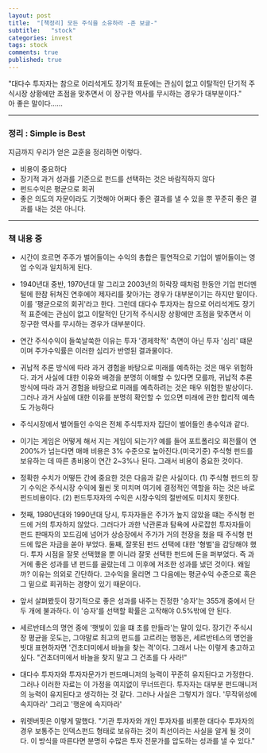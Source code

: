 ```yaml
---
layout: post
title:  "[책정리] 모든 주식을 소유하라 -존 보글-"
subtitle:   "stock"
categories: invest
tags: stock
comments: true
published: true
---
```


"대다수 투자자는 참으로 어리석게도 장기적 표둔에는 관심이 없고 이탈적인 단기적 주식시장 상황에만 초점을 맞추면서 이 장구한 역사를 무시하는 경우가 대부분이다."  
아 좋은 말이다......

---

### 정리 : Simple is Best
지금까지 우리가 얻은 교훈을 정리하면 이렇다.
- 비용이 중요하다
- 장기적 과거 성과를 기준으로 펀드를 선택하는 것은 바람직하지 않다
- 펀드수익은 평균으로 회귀
- 좋은 의도의 자문이라도 기껏해야 어쩌다 좋은 결과를 낼 수 있을 뿐 꾸준히 좋은 결과를 내는 것은 아니다.
  
---
### 책 내용 중
- 시간이 흐르면 주주가 벌어들이는 수익의 총합은 필연적으로 기업이 벌어들이는 영업 수익과 일치하게 된다.

- 1940년대 중반, 1970년대 말 그리고 2003년의 하락장 때처럼 한동안 기업 펀더멘털에 한참 뒤쳐진 연후에야 제자리를 찾아가는 경우가 대부분이기는 하지만 말이다. 이를 '평균으로의 회귀'라고 한다. 그런데 대다수 투자자는 참으로 어리석게도 장기적 표준에는 관심이 없고 이탈적인 단기적 주식시장 상황에만 초점을 맞추면서 이 장구한 역사를 무시하는 경우가 대부분이다.

- 연간 주식수익이 들쑥날쑥한 이유는 투자 '경제학적' 측면이 아닌 투자 '심리' 떄문이며 주가수익률은 이러한 심리가 반영된 결과물이다.

- 귀납적 추론 방식에 따라 과거 경험을 바탕으로 미래를 예측하는 것은 매우 위험하다. 과거 사실에 대한 이유와 배경을 분명히 이해할 수 있다면 모를까, 귀납적 추론 방식에 따라 과거 경험을 바탕으로 미래를 예측하려는 것은 매우 위험한 발상이다. 그러나 과거 사실에 대한 이유를 분명히 확인할 수 있으면 미래에 관한 합리적 예측도 가능하다

- 주식시장에서 벌어들인 수익은 전체 주식투자자 집단이 벌어들인 총수익과 같다.

- 이기는 게임은 어떻게 해서 지는 게임이 되는가? 예를 들어 포트폴리오 회전률이 연 200%가 넘는다면 매매 비용은 3% 수준으로 높아진다.(미국기준) 주식형 펀드를 보유하는 데 따른 총비용이 연간 2~3%나 된다. 그래서 비용이 중요한 것이다.

- 정확한 수치가 어떻든 간에 중요한 것은 다음과 같은 사실이다. (1) 주식형 펀드의 장기 수익은 주식시장 수익에 훨씬 못 미치며 여기에 결정적인 역할을 하는 것은 바로 펀드비용이다. (2) 펀드투자자의 수익은 시장수익의 절반에도 미치지 못한다.

- 첫째, 1980년대와 1990년대 당시, 투자자들은 주가가 높지 않았을 떄는 주식형 펀드에 거의 투자하지 않았다. 그러다가 과한 낙관론과 탐욕에 사로잡힌 투자자들이 펀드 판매자의 꼬드김에 넘어가 상승장에서 주가가 거의 천장을 쳤을 때 주식형 펀드에 많은 자금을 쏟아 부었다. 둘째, 잘못된 펀드 선택에 대한 '형벌'을 감당해야 했다. 투자 시점을 잘못 선택했을 뿐 아니라 잘못 선택한 펀드에 돈을 퍼부었다. 즉 과거에 좋은 성과를 낸 펀드를 골랐는데 그 이후에 저조한 성과를 냈던 것이다. 왜일까? 이유는 의외로 간단하다. 고수익을 올리면 그 다음에는 평균수익 수준으로 혹은 그 밑으로 회귀하는 경향이 있기 때문이다.

- 앞서 살펴봤듯이 장기적으로 좋은 성과를 내주는 진정한 '승자'는 355개 중에서 단 두 개에 불과하다. 이 '승자'를 선택할 확률은 고작해야 0.5%밖에 안 된다.

- 세르반테스의 명언 중에 '햇빛이 있을 떄 초를 만들라'는 말이 있다. 장기간 주식시장 평균을 웃도는, 그야말로 최고의 펀드를 고르려는 행동은, 세르반테스의 명언을 빗대 표현하자면 '건초더미에서 바늘을 찾는 격'이다. 그래서 나는 이렇게 충고하고 싶다. "건초더미에서 바늘을 찾지 말고 그 건초를 다 사라!"

- 대다수 투자자와 투자자문가가 펀드매니저의 능력이 꾸준히 유지된다고 가정한다. 그러나 이러한 자료는 이 가정을 여지없이 무너뜨린다. 투자자는 대부분 펀드매니저의 능력이 유지된다고 생각하는 것 같다. 그러나 사실은 그렇지가 않다. '무작위성에 속지마라' 그리고 '행운에 속지마라'

- 워렛버핏은 이렇게 말했다. "기관 투자자와 개인 투자자를 비롯한 대다수 투자자의 경우 보통주는 인덱스펀드 형태로 보유하는 것이 최선이라는 사실을 알게 될 것이다. 이 방식을 따른다면 분명히 수많은 투자 전문가를 압도하는 성과를 낼 수 있다."

